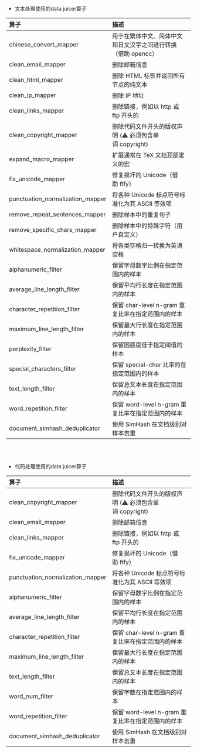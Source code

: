 - 文本处理使用的data juicer算子
 
|算子|描述|
|:----|:----|
|chinese_convert_mapper|用于在繁体中文、简体中文和日文汉字之间进行转换（借助 opencc）|
|clean_email_mapper|删除邮箱信息|
|clean_html_mapper|删除 HTML 标签并返回所有节点的纯文本|
|clean_ip_mapper|删除 IP 地址|
|clean_links_mapper|删除链接，例如以 http 或 ftp 开头的|
|clean_copyright_mapper|删除代码文件开头的版权声明 (:warning: 必须包含单词 copyright)|
|expand_macro_mapper|扩展通常在 TeX 文档顶部定义的宏|
|fix_unicode_mapper|修复损坏的 Unicode（借助 ftfy）|
|punctuation_normalization_mapper|将各种 Unicode 标点符号标准化为其 ASCII 等效项|
|remove_repeat_sentences_mapper|删除样本中的重复句子|
|remove_specific_chars_mapper|删除样本中的特殊字符（用户自定义）|
|whitespace_normalization_mapper|将各类空格归一转换为英语空格|
|alphanumeric_filter|保留字母数字比例在指定范围内的样本|
|average_line_length_filter|保留平均行长度在指定范围内的样本|
|character_repetition_filter|保留 char-level n-gram 重复比率在指定范围内的样本|
|maximum_line_length_filter|保留最大行长度在指定范围内的样本|
|perplexity_filter|保留困惑度低于指定阈值的样本|
|special_characters_filter|保留 special-char 比率的在指定范围内的样本|
|text_length_filter|保留总文本长度在指定范围内的样本|
|word_repetition_filter|保留 word-level n-gram 重复比率在指定范围内的样本|
|document_simhash_deduplicator|使用 SimHash 在文档级别对样本去重|


<br></br>
- 代码处理使用的data juicer算子
  

|算子|描述|
|:----|:----|
|clean_copyright_mapper|删除代码文件开头的版权声明 (:warning: 必须包含单词 copyright)|
|clean_email_mapper|删除邮箱信息|
|clean_links_mapper|删除链接，例如以 http 或 ftp 开头的|
|fix_unicode_mapper|修复损坏的 Unicode（借助 ftfy）|
|punctuation_normalization_mapper|将各种 Unicode 标点符号标准化为其 ASCII 等效项|
|alphanumeric_filter|保留字母数字比例在指定范围内的样本|
|average_line_length_filter|保留平均行长度在指定范围内的样本|
|character_repetition_filter|保留 char-level n-gram 重复比率在指定范围内的样本|
|maximum_line_length_filter|保留最大行长度在指定范围内的样本|
|text_length_filter|保留总文本长度在指定范围内的样本|
|word_num_filter|保留字数在指定范围内的样本|
|word_repetition_filter|保留 word-level n-gram 重复比率在指定范围内的样本|
|document_simhash_deduplicator|使用 SimHash 在文档级别对样本去重|

